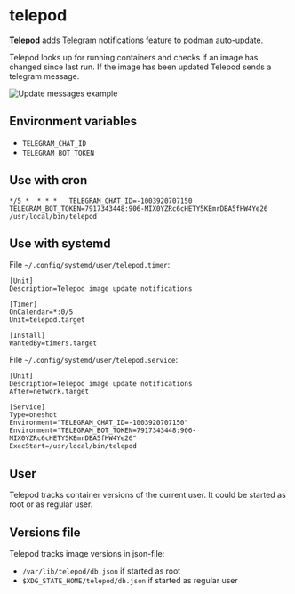 # telepod

**Telepod** adds Telegram notifications feature to
[podman auto-update](https://docs.podman.io/en/latest/markdown/podman-auto-update.1.html).

Telepod looks up for running containers and checks if an image has changed since last run.
If the image has been updated Telepod sends a telegram message.

![Update messages example](https://cordalace.pages.dev/telepod-conversation.png)

## Environment variables

- `TELEGRAM_CHAT_ID`
- `TELEGRAM_BOT_TOKEN`

## Use with cron

```
*/5 *  * * *   TELEGRAM_CHAT_ID=-1003920707150 TELEGRAM_BOT_TOKEN=7917343448:906-MIX0YZRc6cHETY5KEmrDBA5fHW4Ye26 /usr/local/bin/telepod
```

## Use with systemd

File `~/.config/systemd/user/telepod.timer`:

```
[Unit]
Description=Telepod image update notifications

[Timer]
OnCalendar=*:0/5
Unit=telepod.target

[Install]
WantedBy=timers.target
```

File `~/.config/systemd/user/telepod.service`:

```
[Unit]
Description=Telepod image update notifications
After=network.target

[Service]
Type=oneshot
Environment="TELEGRAM_CHAT_ID=-1003920707150"
Environment="TELEGRAM_BOT_TOKEN=7917343448:906-MIX0YZRc6cHETY5KEmrDBA5fHW4Ye26"
ExecStart=/usr/local/bin/telepod
```

## User

Telepod tracks container versions of the current user. It could be
started as root or as regular user.

## Versions file

Telepod tracks image versions in json-file:

- `/var/lib/telepod/db.json` if started as root
- `$XDG_STATE_HOME/telepod/db.json` if started as regular user

